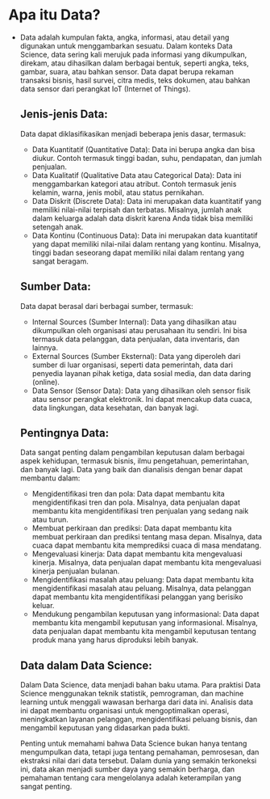 # Apa itu Data?

- Data adalah kumpulan fakta, angka, informasi, atau detail yang digunakan untuk menggambarkan sesuatu. Dalam konteks Data Science, data sering kali merujuk pada informasi yang dikumpulkan, direkam, atau dihasilkan dalam berbagai bentuk, seperti angka, teks, gambar, suara, atau bahkan sensor. Data dapat berupa rekaman transaksi bisnis, hasil survei, citra medis, teks dokumen, atau bahkan data sensor dari perangkat IoT (Internet of Things).

  ## Jenis-jenis Data:

  Data dapat diklasifikasikan menjadi beberapa jenis dasar, termasuk:

  - Data Kuantitatif (Quantitative Data): Data ini berupa angka dan bisa diukur. Contoh termasuk tinggi badan, suhu, pendapatan, dan jumlah penjualan.
  - Data Kualitatif (Qualitative Data atau Categorical Data): Data ini menggambarkan kategori atau atribut. Contoh termasuk jenis kelamin, warna, jenis mobil, atau status pernikahan.
  - Data Diskrit (Discrete Data): Data ini merupakan data kuantitatif yang memiliki nilai-nilai terpisah dan terbatas. Misalnya, jumlah anak dalam keluarga adalah data diskrit karena Anda tidak bisa memiliki setengah anak.
  - Data Kontinu (Continuous Data): Data ini merupakan data kuantitatif yang dapat memiliki nilai-nilai dalam rentang yang kontinu. Misalnya, tinggi badan seseorang dapat memiliki nilai dalam rentang yang sangat beragam.

  ## Sumber Data:

  Data dapat berasal dari berbagai sumber, termasuk:

  - Internal Sources (Sumber Internal): Data yang dihasilkan atau dikumpulkan oleh organisasi atau perusahaan itu sendiri. Ini bisa termasuk data pelanggan, data penjualan, data inventaris, dan lainnya.
  - External Sources (Sumber Eksternal): Data yang diperoleh dari sumber di luar organisasi, seperti data pemerintah, data dari penyedia layanan pihak ketiga, data sosial media, dan data daring (online).
  - Data Sensor (Sensor Data): Data yang dihasilkan oleh sensor fisik atau sensor perangkat elektronik. Ini dapat mencakup data cuaca, data lingkungan, data kesehatan, dan banyak lagi.

  ## Pentingnya Data:

  Data sangat penting dalam pengambilan keputusan dalam berbagai aspek kehidupan, termasuk bisnis, ilmu pengetahuan, pemerintahan, dan banyak lagi. Data yang baik dan dianalisis dengan benar dapat membantu dalam:

  - Mengidentifikasi tren dan pola: Data dapat membantu kita mengidentifikasi tren dan pola. Misalnya, data penjualan dapat membantu kita mengidentifikasi tren penjualan yang sedang naik atau turun.
  - Membuat perkiraan dan prediksi: Data dapat membantu kita membuat perkiraan dan prediksi tentang masa depan. Misalnya, data cuaca dapat membantu kita memprediksi cuaca di masa mendatang.
  - Mengevaluasi kinerja: Data dapat membantu kita mengevaluasi kinerja. Misalnya, data penjualan dapat membantu kita mengevaluasi kinerja penjualan bulanan.
  - Mengidentifikasi masalah atau peluang: Data dapat membantu kita mengidentifikasi masalah atau peluang. Misalnya, data pelanggan dapat membantu kita mengidentifikasi pelanggan yang berisiko keluar.
  - Mendukung pengambilan keputusan yang informasional: Data dapat membantu kita mengambil keputusan yang informasional. Misalnya, data penjualan dapat membantu kita mengambil keputusan tentang produk mana yang harus diproduksi lebih banyak.

  ## Data dalam Data Science:

  Dalam Data Science, data menjadi bahan baku utama. Para praktisi Data Science menggunakan teknik statistik, pemrograman, dan machine learning untuk menggali wawasan berharga dari data ini. Analisis data ini dapat membantu organisasi untuk mengoptimalkan operasi, meningkatkan layanan pelanggan, mengidentifikasi peluang bisnis, dan mengambil keputusan yang didasarkan pada bukti.

  Penting untuk memahami bahwa Data Science bukan hanya tentang mengumpulkan data, tetapi juga tentang pemahaman, pemrosesan, dan ekstraksi nilai dari data tersebut. Dalam dunia yang semakin terkoneksi ini, data akan menjadi sumber daya yang semakin berharga, dan pemahaman tentang cara mengelolanya adalah keterampilan yang sangat penting.
